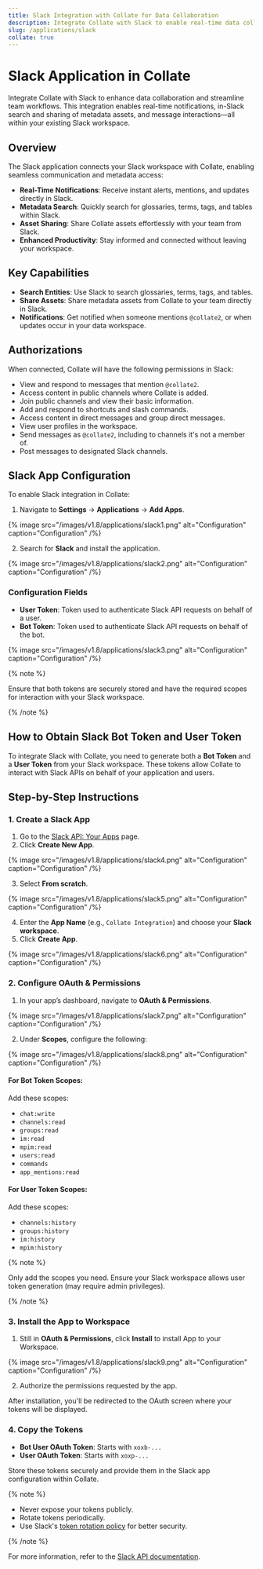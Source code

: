 ```yaml
---
title: Slack Integration with Collate for Data Collaboration
description: Integrate Collate with Slack to enable real-time data collaboration, search assets, receive notifications, and share metadata insights directly in Slack.
slug: /applications/slack
collate: true
---
```


# Slack Application in Collate

Integrate Collate with Slack to enhance data collaboration and streamline team workflows. This integration enables real-time notifications, in-Slack search and sharing of metadata assets, and message interactions—all within your existing Slack workspace.

## Overview

The Slack application connects your Slack workspace with Collate, enabling seamless communication and metadata access:

- **Real-Time Notifications**: Receive instant alerts, mentions, and updates directly in Slack.
- **Metadata Search**: Quickly search for glossaries, terms, tags, and tables within Slack.
- **Asset Sharing**: Share Collate assets effortlessly with your team from Slack.
- **Enhanced Productivity**: Stay informed and connected without leaving your workspace.

## Key Capabilities

- **Search Entities**: Use Slack to search glossaries, terms, tags, and tables.
- **Share Assets**: Share metadata assets from Collate to your team directly in Slack.
- **Notifications**: Get notified when someone mentions `@collate2`, or when updates occur in your data workspace.

## Authorizations

When connected, Collate will have the following permissions in Slack:

- View and respond to messages that mention `@collate2`.
- Access content in public channels where Collate is added.
- Join public channels and view their basic information.
- Add and respond to shortcuts and slash commands.
- Access content in direct messages and group direct messages.
- View user profiles in the workspace.
- Send messages as `@collate2`, including to channels it's not a member of.
- Post messages to designated Slack channels.

## Slack App Configuration

To enable Slack integration in Collate:

1. Navigate to **Settings** → **Applications** → **Add Apps**.

{% image
src="/images/v1.8/applications/slack1.png"
alt="Configuration"
caption="Configuration"
/%}

2. Search for **Slack** and install the application.

{% image
src="/images/v1.8/applications/slack2.png"
alt="Configuration"
caption="Configuration"
/%}

### Configuration Fields

- **User Token**: Token used to authenticate Slack API requests on behalf of a user.
- **Bot Token**: Token used to authenticate Slack API requests on behalf of the bot.

{% image
src="/images/v1.8/applications/slack3.png"
alt="Configuration"
caption="Configuration"
/%}

{% note %}

Ensure that both tokens are securely stored and have the required scopes for interaction with your Slack workspace.

{% /note %}

## How to Obtain Slack Bot Token and User Token

To integrate Slack with Collate, you need to generate both a **Bot Token** and a **User Token** from your Slack workspace. These tokens allow Collate to interact with Slack APIs on behalf of your application and users.

## Step-by-Step Instructions

### 1. Create a Slack App

1. Go to the [Slack API: Your Apps](https://api.slack.com/apps) page.
2. Click **Create New App**.

{% image
src="/images/v1.8/applications/slack4.png"
alt="Configuration"
caption="Configuration"
/%}

3. Select **From scratch**.

{% image
src="/images/v1.8/applications/slack5.png"
alt="Configuration"
caption="Configuration"
/%}

4. Enter the **App Name** (e.g., `Collate Integration`) and choose your **Slack workspace**.
5. Click **Create App**.

{% image
src="/images/v1.8/applications/slack6.png"
alt="Configuration"
caption="Configuration"
/%}

### 2. Configure OAuth & Permissions

1. In your app’s dashboard, navigate to **OAuth & Permissions**.

{% image
src="/images/v1.8/applications/slack7.png"
alt="Configuration"
caption="Configuration"
/%}

2. Under **Scopes**, configure the following:

{% image
src="/images/v1.8/applications/slack8.png"
alt="Configuration"
caption="Configuration"
/%}

#### For **Bot Token Scopes**:
Add these scopes:
- `chat:write`
- `channels:read`
- `groups:read`
- `im:read`
- `mpim:read`
- `users:read`
- `commands`
- `app_mentions:read`

#### For **User Token Scopes**:
Add these scopes:
- `channels:history`
- `groups:history`
- `im:history`
- `mpim:history`

{% note %}

Only add the scopes you need. Ensure your Slack workspace allows user token generation (may require admin privileges).

{% /note %}

### 3. Install the App to Workspace

1. Still in **OAuth & Permissions**, click **Install** to install App to your Workspace.

{% image
src="/images/v1.8/applications/slack9.png"
alt="Configuration"
caption="Configuration"
/%}

2. Authorize the permissions requested by the app.

After installation, you'll be redirected to the OAuth screen where your tokens will be displayed.

### 4. Copy the Tokens

- **Bot User OAuth Token**: Starts with `xoxb-...`
- **User OAuth Token**: Starts with `xoxp-...`

Store these tokens securely and provide them in the Slack app configuration within Collate.

{% note %}

- Never expose your tokens publicly.
- Rotate tokens periodically.
- Use Slack's [token rotation policy](https://api.slack.com/authentication/token-types#rotating) for better security.

{% /note %}

For more information, refer to the [Slack API documentation](https://api.slack.com/).

